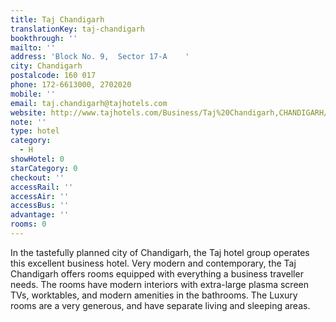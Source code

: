 ```yaml
---
title: Taj Chandigarh
translationKey: taj-chandigarh
bookthrough: ''
mailto: ''
address: 'Block No. 9,  Sector 17-A    '
city: Chandigarh
postalcode: 160 017
phone: 172-6613000, 2702020
mobile: ''
email: taj.chandigarh@tajhotels.com
website: http://www.tajhotels.com/Business/Taj%20Chandigarh,CHANDIGARH/default.htm
note: ''
type: hotel
category:
  - H
showHotel: 0
starCategory: 0
checkout: ''
accessRail: ''
accessAir: ''
accessBus: ''
advantage: ''
rooms: 0
---
```

In the tastefully planned city of Chandigarh, the Taj hotel group operates this excellent business hotel. Very modern and contemporary, the Taj Chandigarh offers rooms equipped with everything a business traveller needs.  The rooms have modern interiors with extra-large plasma screen TVs, worktables, and modern amenities in the bathrooms. The Luxury rooms are a very generous, and have separate living and sleeping areas.